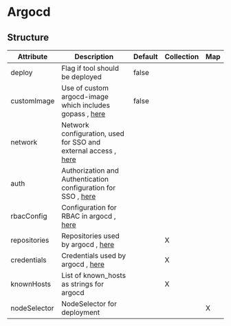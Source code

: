 # Argocd 
 

## Structure 
 

| Attribute    | Description                                                                                  | Default | Collection | Map  |
| ------------ | -------------------------------------------------------------------------------------------- | ------- | ---------- | ---  |
| deploy       | Flag if tool should be deployed                                                              |  false  |            |      |
| customImage  | Use of custom argocd-image which includes gopass , [here](CustomImage/CustomImage.md)        |  false  |            |      |
| network      | Network configuration, used for SSO and external access , [here](network/Network/Network.md) |         |            |      |
| auth         | Authorization and Authentication configuration for SSO , [here](auth/Auth/Auth.md)           |         |            |      |
| rbacConfig   | Configuration for RBAC in argocd , [here](Rbac/Rbac.md)                                      |         |            |      |
| repositories | Repositories used by argocd , [here](repository/Repository/Repository.md)                    |         | X          |      |
| credentials  | Credentials used by argocd , [here](repository/Repository/Repository.md)                     |         | X          |      |
| knownHosts   | List of known_hosts as strings for argocd                                                    |         | X          |      |
| nodeSelector | NodeSelector for deployment                                                                  |         |            | X    |